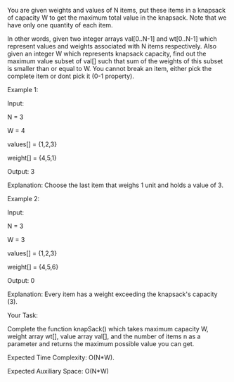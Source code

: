You are given weights and values of N items, put these items in a knapsack of capacity W to get the maximum total value in the knapsack. Note that we have only one quantity of each item.

In other words, given two integer arrays val[0..N-1] and wt[0..N-1] which represent values and weights associated with N items respectively. Also given an integer W which represents knapsack capacity, find out the maximum value subset of val[] such that sum of the weights of this subset is smaller than or equal to W. You cannot break an item, either pick the complete item or dont pick it (0-1 property).

Example 1:

Input:

N = 3

W = 4

values[] = {1,2,3}

weight[] = {4,5,1}

Output: 3

Explanation: Choose the last item that weighs 1 unit and holds a value of 3.


Example 2:

Input:

N = 3

W = 3

values[] = {1,2,3}

weight[] = {4,5,6}

Output: 0

Explanation: Every item has a weight exceeding the knapsack's capacity (3).


Your Task:

Complete the function knapSack() which takes maximum capacity W, weight array wt[], value array val[], and the number of items n as a parameter and returns the maximum possible value you can get.

Expected Time Complexity: O(N*W).

Expected Auxiliary Space: O(N*W)
